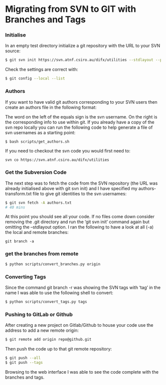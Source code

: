 # Migrating from SVN to GIT with Branches and Tags

### Initialise

In an empty test directory initialize a git repository with the URL to your SVN source:

```bash
$ git svn init https://svn.atnf.csiro.au/difx/utilities --stdlayout --prefix=svn/
```

Check the settings are correct with:

```bash
$ git config --local --list
```

### Authors

If you want to have valid git authors corresponding to your SVN users then create an authors file in the following format:

The word on the left of the equals sign is the svn username. On the right is the corresponding info to use within git. If you already have a copy of the svn repo locally you can run the following code to help generate a file of svn usernames as a starting point:

```bash
$ bash scripts/get_authors.sh
```

If you need to checkout the svn code you would first need to:

```
svn co https://svn.atnf.csiro.au/difx/utilities
```

### Get the Subversion Code

The next step was to fetch the code from the SVN repository (the URL was already initialised above with git svn init) and I have specified my authors-transform.txt file to give git identities to the svn usernames:

```bash
$ git svn fetch -A authors.txt
# 40 mins
```

At this point you should see all your code. If no files come down consider removing the .git directory and run the ‘git svn init’ command again but omitting the –stdlayout option. I ran the following to have a look at all (-a) the local and remote branches:

```
git branch -a
```

 

### get the branches from remote

```bash
$ python scripts/convert_branches.py origin
```

### Converting Tags

Since the command git branch -r was showing the SVN tags with ‘tag’ in the name I was able to use the following shell to convert:

```bash
$ python scripts/convert_tags.py tags
```

### Pushing to GitLab or Github

After creating a new project on Gitlab/Github to house your code use the address to add a new remote origin:

```bash
$ git remote add origin repo@github.git
```

Then push the code up to that git remote repository:

```bash
$ git push --all
$ git push --tags
```

Browsing to the web interface I was able to see the code complete with the branches and tags.
